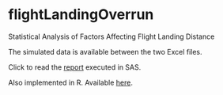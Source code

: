 # flightLandingOverrun
Statistical Analysis of Factors Affecting Flight Landing Distance

The simulated data is available between the two Excel files.

Click to read the [report](https://github.com/mr-hn/flightLandingOverrun/blob/master/reportFinal.pdf) executed in SAS.

Also implemented in R. Available [here](http://mr-hn.github.io/flightLandingOverrun).
